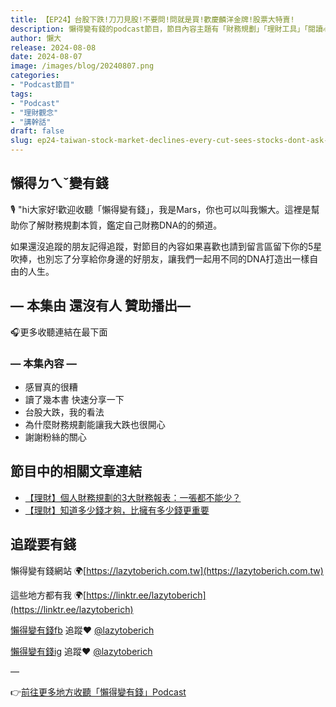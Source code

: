 ```yaml
---
title: 【EP24】台股下跌!刀刀見股!不要問!問就是買!歡慶麟洋金牌!股票大特賣!
description: 懶得變有錢的podcast節目，節目內容主題有「財務規劃」「理財工具」「閱讀心得」「職涯與生活」，內容涵蓋了你與金錢會產生的所有關係。如果想要讓自己對「財務規劃」的本質有更進一步的認識，歡迎訂閱、追蹤、分享並歡迎進一步提出你的想法，讓更多人一起財務有規劃、快樂有方法。
author: 懶大
release: 2024-08-08
date: 2024-08-07
image: /images/blog/20240807.png
categories:
- "Podcast節目"
tags:
- "Podcast"
- "理財觀念"
- "講幹話"
draft: false
slug: ep24-taiwan-stock-market-declines-every-cut-sees-stocks-dont-ask-asking-means-buying-celebrate-the-golden-medal-of-linyang-major-stock-sale
---
```

## 懶得ㄉㄟˇ變有錢

🎙️ "hi大家好!歡迎收聽「懶得變有錢」，我是Mars，你也可以叫我懶大。這裡是幫助你了解財務規劃本質，鑑定自己財務DNA的的頻道。

如果還沒追蹤的朋友記得追蹤，對節目的內容如果喜歡也請到留言區留下你的5星吹捧，也別忘了分享給你身邊的好朋友，讓我們一起用不同的DNA打造出一樣自由的人生。

## — 本集由 還沒有人 贊助播出—

🎧更多收聽連結在最下面

### — 本集內容 —

- 感冒真的很糟
- 讀了幾本書 快速分享一下
- 台股大跌，我的看法
- 為什麼財務規劃能讓我大跌也很開心
- 謝謝粉絲的關心

## 節目中的相關文章連結

- [【理財】個人財務規劃的3大財務報表：一張都不能少？](https://lazytoberich.com.tw/blog/finance-the-3-major-financial-statements-for-personal-financial-planning-cant-afford-to-miss-any/)
- [【理財】知道多少錢才夠，比擁有多少錢更重要](https://lazytoberich.com.tw/blog/finance-knowing-how-much-is-enough-is-more-important-than-how-much-money-you-have/)


## 追蹤要有錢

懶得變有錢網站 🌍[https://lazytoberich.com.tw](https://lazytoberich.com.tw)

這些地方都有我 🌍[https://linktr.ee/lazytoberich](https://linktr.ee/lazytoberich)

[懶得變有錢fb](https://www.facebook.com/lazytoberich) 追蹤❤️ [@lazytoberich](https://www.facebook.com/lazytoberich)

[懶得變有錢ig](https://www.instagram.com/lazytoberich/) 追蹤❤️ [@lazytoberich](https://www.instagram.com/lazytoberich/)

—

👉[前往更多地方收聽「懶得變有錢」Podcast](https://solink.soundon.fm/lazytoberich)
